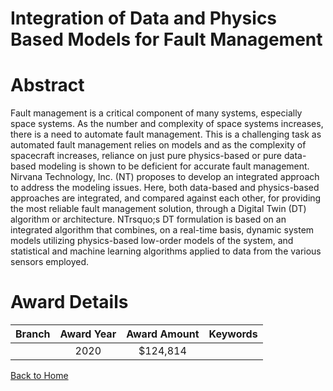 
Integration of Data and Physics Based Models for Fault Management
=================================================================

# Abstract


Fault management is a critical component of many systems, especially space systems. As the number and complexity of space systems increases, there is a need to automate fault management. This is a challenging task as automated fault management relies on models and as the complexity of spacecraft increases, reliance on just pure physics-based or pure data-based modeling is shown to be deficient for accurate fault management. Nirvana Technology, Inc. (NT) proposes to develop an integrated approach to address the modeling issues. Here, both data-based and physics-based approaches are integrated, and compared against each other, for providing the most reliable fault management solution, through a Digital Twin (DT) algorithm or architecture. NTrsquo;s DT formulation is based on an integrated algorithm that combines, on a real-time basis, dynamic system models utilizing physics-based low-order models of the system, and statistical and machine learning algorithms applied to data from the various sensors employed.  

# Award Details

|Branch|Award Year|Award Amount|Keywords|
| :---: | :---: | :---: | :---: |
||2020|$124,814||
  
  


[Back to Home](https://github.com/chrischow/dod_sbir_awards#696)